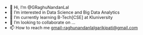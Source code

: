 - 👋 Hi, I’m @GRaghuNandanLal
- 👀 I’m interested in Data Science and Big Data Analytics
- 🌱 I’m currently learning B-Tech[CSE] at Kluniversity
- 💞️ I’m looking to collaborate on ...
- 📫 How to reach me gmail-raghunandanlalgarikipati@gmail.com

<!---
GRaghuNandanLal/GRaghuNandanLal is a ✨ special ✨ repository because its `README.md` (this file) appears on your GitHub profile.
You can click the Preview link to take a look at your changes.
--->
